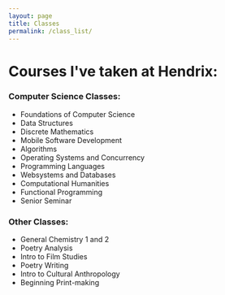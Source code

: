 ```yaml
---
layout: page
title: Classes
permalink: /class_list/
---
```



# Courses I've taken at Hendrix: 

### Computer Science Classes:
- Foundations of Computer Science
- Data Structures
- Discrete Mathematics
- Mobile Software Development
- Algorithms
- Operating Systems and Concurrency
- Programming Languages
- Websystems and Databases
- Computational Humanities
- Functional Programming
- Senior Seminar

### Other Classes:
- General Chemistry 1 and 2
- Poetry Analysis
- Intro to Film Studies
- Poetry Writing
- Intro to Cultural Anthropology
- Beginning Print-making
